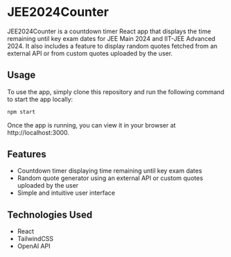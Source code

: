 # JEE2024Counter

JEE2024Counter is a countdown timer React app that displays the time remaining until key exam dates for JEE Main 2024 and IIT-JEE Advanced 2024. It also includes a feature to display random quotes fetched from an external API or from custom quotes uploaded by the user.

## Usage

To use the app, simply clone this repository and run the following command to start the app locally:

```bash
npm start
```

Once the app is running, you can view it in your browser at http://localhost:3000.

## Features

- Countdown timer displaying time remaining until key exam dates
- Random quote generator using an external API or custom quotes uploaded by the user
- Simple and intuitive user interface

## Technologies Used

- React
- TailwindCSS
- OpenAI API

